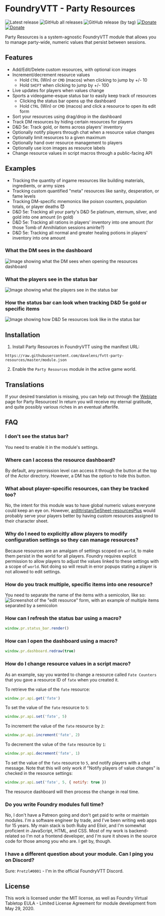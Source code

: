 # FoundryVTT - Party Resources

![Latest release](https://img.shields.io/github/v/release/davelens/fvtt-party-resources?style=for-the-badge&refreshplx=1)
![GitHub all releases](https://img.shields.io/github/downloads/davelens/fvtt-party-resources/total?color=blue&style=for-the-badge)
![GitHub release (by tag)](https://img.shields.io/github/downloads/davelens/fvtt-party-resources/1.6.0/total?color=blue&style=for-the-badge&refreshplx=2)
[![Donate](https://img.shields.io/static/v1?label=Tip&message=PayPal&color=green&style=for-the-badge)](https://www.paypal.com/donate/?business=S4YPUE3P8ZK52&no_recurring=0&item_name=I+maintain+Party+Resources+in+my+%28limited%29+free+time.+Donations+are+not+necessary%2C+but+very+welcome+and+encouraging!&currency_code=EUR)
[![Donate](https://img.shields.io/static/v1?label=Tip&message=Ko-Fi&color=green&style=for-the-badge)](https://www.ko-fi.com/davelens)

Party Resources is a system-agnostic FoundryVTT module that allows you to manage party-wide, numeric values that persist between sessions.

## Features
* Add/Edit/Delete custom resources, with optional icon images
* Increment/decrement resource values
  * Hold `CTRL` (Win) or `CMD` (macos) when clicking to jump by +/- 10
  * Hold `SHIFT` when clicking to jump by +/- 100
* Live updates for players when values change
* Sports a videogame-esque status bar to easily keep track of resources
  * Clicking the status bar opens up the dashboard
  * Hold `CTRL` (Win) or `CMD` (macos) and click a resource to open its edit form
* Sort your resources using drag/drop in the dashboard
* Track DM resources by hiding certain resources for players
* D&D 5e: Track gold, or items across players' inventory
* Optionally notify players through chat when a resource value changes
* Optionally limit resources to a given maximum
* Optionally hand over resource management to players
* Optionally use icon images as resource labels
* Change resource values in script macros through a public-facing API

## Examples
* Tracking the quantity of ingame resources like building materials, ingredients, or army sizes
* Tracking custom quantified "meta" resources like sanity, desperation, or fame levels
* Tracking DM-specific mnemonics like poison counters, population totals, or player deaths 😈
* D&D 5e: Tracking all your party's D&D 5e platinum, eternum, silver, and gold into one amount (in gold)
* D&D 5e: Tracking all rations in players' inventory into one amount (for those Tomb of Annihilation sessions amirite?)
* D&D 5e: Tracking all normal and greater healing potions in players' inventory into one amount

### What the DM sees in the dashboard
![Image showing what the DM sees when opening the resources dashboard](https://user-images.githubusercontent.com/221527/154817180-5dcb0c95-845f-4ef3-a8e8-9b734b2feda7.jpeg)

### What the players see in the status bar
![Image showing what the players see in the status bar](https://user-images.githubusercontent.com/221527/154817026-a84c4290-c2b4-4d92-9e12-1474fd627635.jpeg)

### How the status bar can look when tracking D&D 5e gold or specific items
![Image showing how D&D 5e resources look like in the status bar](https://user-images.githubusercontent.com/221527/203189855-8c44fd1f-a5fb-4628-82a8-6d471173e413.jpg)

## Installation
1. Install Party Resources in FoundryVTT using the manifest URL:
```
https://raw.githubusercontent.com/davelens/fvtt-party-resources/master/module.json
```
2. Enable the `Party Resources` module in the active game world.

## Translations
If your desired translation is missing, you can help out through the [Weblate](https://weblate.foundryvtt-hub.com/engage/party-resources/) page for Party Resources! In return you will receive my eternal gratitude, and quite possibly various riches in an eventual afterlife.

## FAQ
### I don't see the status bar?

You need to enable it in the module's settings.

### Where can I access the resource dashboard?

By default, any permission level can access it through the button at the top of the Actor directory. However, a DM has the option to hide this button.

### What about player-specific resources, can they be tracked too?

No, the intent for this module was to have global numeric values everyone could keep an eye on. However, [ardittristan/5eSheet-resourcesPlus](https://github.com/ardittristan/5eSheet-resourcesPlus) would probably serve your players better by having custom resources assigned to their character sheet.

### Why do I need to explicitly allow players to modify configuration settings so they can manage resources?

Because resources are an amalgam of settings scoped on `world`, to make them persist in the world for all players. Foundry requires explicit permission to allow players to adjust the values linked to these settings with a scope of `world`. Not doing so will result in error popups stating a player is not allowed to edit settings.

### How do you track multiple, specific items into one resource?
You need to separate the name of the items with a semicolon, like so:
![Screenshot of the "edit resource" form, with an example of multiple items separated by a semicolon](https://user-images.githubusercontent.com/221527/203414879-2abde694-4af3-4ccd-a4a1-0b1be89e7d11.jpg)

### How can I refresh the status bar using a macro?
```js
window.pr.status_bar.render()
```

### How can I open the dashboard using a macro?
```js
window.pr.dashboard.redraw(true)
```
### How do I change resource values in a script macro?
As an example, say you wanted to change a resource called `Fate Counters` that you gave a resource ID of `fate` when you created it.

To retrieve the value of the `fate` resource:
```js
window.pr.api.get('fate')
```

To set the value of the `fate` resource to `5`:
```js
window.pr.api.set('fate', 5)
```

To increment the value of the `fate` resource by `2`:
```js
window.pr.api.increment('fate', 2)
```

To decrement the value of the `fate` resource by `1`:
```js
window.pr.api.decrement('fate', 1)
```

To set the value of the `fate` resource to `5`, and notify players with a chat
message. Note that this will only work if "Notify players of value changes" is checked in the resource settings:
```js
window.pr.api.set('fate', 5, { notify: true })
```

The resource dashboard will then process the change in real time.

### Do you write Foundry modules full time?

No, I don't have a Patreon going and don't get paid to write or maintain modules. I'm a software engineer by trade, and I've been writing web apps for 15 years. My main stack is both Ruby and Elixir, and I'm somewhat proficient in JavaScript, HTML, and CSS. Most of my work is backend-related so I'm not a frontend developer, and I'm sure it shows in the source code for those among you who are. I get by, though.

### I have a different question about your module. Can I ping you on Discord?

Sure: `Pretzl#0001` - I'm in the official FoundryVTT Discord.

## License
This work is licensed under the MIT license, as well as Foundry Virtual Tabletop EULA - Limited License Agreement for module development from May 29, 2020.
